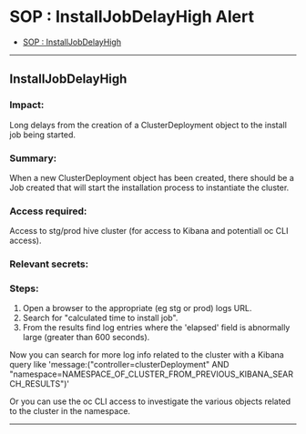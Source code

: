# SOP : InstallJobDelayHigh Alert

<!-- TOC depthTo:2 -->

- [SOP : InstallJobDelayHigh](#installjobdelayhigh)

<!-- /TOC -->

---

## InstallJobDelayHigh

### Impact:
Long delays from the creation of a ClusterDeployment object to the install job being started.

### Summary:
When a new ClusterDeployment object has been created, there should be a Job created that will start the installation process to instantiate the cluster.

### Access required:
Access to stg/prod hive cluster (for access to Kibana and potentiall oc CLI access).

### Relevant secrets:

### Steps:
1. Open a browser to the appropriate (eg stg or prod) logs URL.
2. Search for "calculated time to install job".
3. From the results find log entries where the 'elapsed' field is abnormally large (greater than 600 seconds).

Now you can search for more log info related to the cluster with a Kibana query like 'message:("controller=clusterDeployment" AND "namespace=NAMESPACE_OF_CLUSTER_FROM_PREVIOUS_KIBANA_SEARCH_RESULTS")'

Or you can use the oc CLI access to investigate the various objects related to the cluster in the namespace.

---
